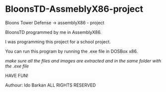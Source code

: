 # BloonsTD-AssmeblyX86-project
Bloons Tower Defense -> assemblyX86 - project

BloonsTD programmed by me in AssemblyX86.

I was programming this project for a school project.

You can run this program by running the .exe file in DOSBox x86.

*make sure all the files and images are extracted and in the same folder with the .exe file*

HAVE FUN!


Authour: Ido Barkan
ALL RIGHTS RESERVED
